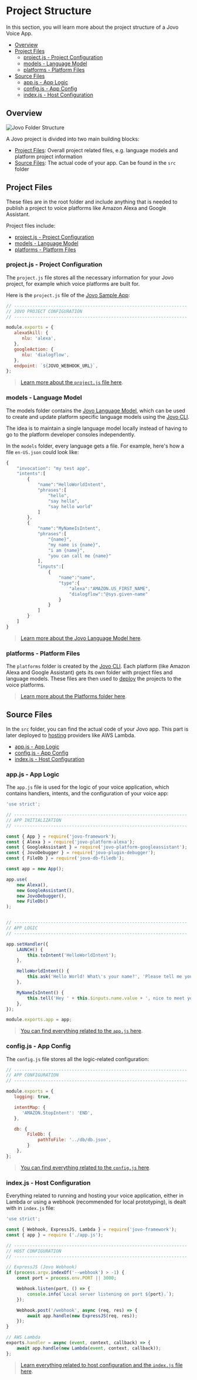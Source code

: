 # Project Structure

In this section, you will learn more about the project structure of a Jovo Voice App.

* [Overview](#overview)
* [Project Files](#project-files)
   * [project.js - Project Configuration](#projectjs---project-configuration)
   * [models - Language Model](#models---language-model)
   * [platforms - Platform Files](#platforms---platform-files)
* [Source Files](#source-files)
   * [app.js - App Logic](#appjs---app-logic)
   * [config.js - App Config](#configjs---app-config)
   * [index.js - Host Configuration](#indexjs---host-configuration)
  

## Overview

![Jovo Folder Structure](../img/folder-structure-simple.png "Jovo Folder Structure")

A Jovo project is divided into two main building blocks:
* [Project Files](#project-files): Overall project related files, e.g. language models and platform project information 
* [Source Files](#source-files): The actual code of your app. Can be found in the `src` folder


## Project Files

These files are in the root folder and include anything that is needed to publish a project to voice platforms like Amazon Alexa and Google Assistant.

Project files include:
* [project.js - Project Configuration](#projectjs---project-configuration)
* [models - Language Model](#models---language-model)
* [platforms - Platform Files](#platforms---platform-files)

### project.js - Project Configuration

The `project.js` file stores all the necessary information for your Jovo project, for example which voice platforms are built for.

Here is the `project.js` file of the [Jovo Sample App](https://github.com/jovotech/jovo-sample-voice-app-nodejs):

```javascript
// ------------------------------------------------------------------
// JOVO PROJECT CONFIGURATION
// ------------------------------------------------------------------

module.exports = {
   alexaSkill: {
      nlu: 'alexa',
   },
   googleAction: {
      nlu: 'dialogflow',
   },
   endpoint: `${JOVO_WEBHOOK_URL}`,
};
```

> [Learn more about the `project.js` file here](./project-js.md './project-js').


### models - Language Model
The models folder contains the [Jovo Language Model](../basic-concepts/model './model'), which can be used to create and update platform specific language models using the [Jovo CLI](../basic-concepts/cli './cli'). 

The idea is to maintain a single language model locally instead of having to go to the platform developer consoles independently.

In the `models` folder, every language gets a file. For example, here's how a file `en-US.json` could look like:

```javascript
{  
    "invocation": "my test app",
    "intents":[  
        {  
            "name":"HelloWorldIntent",
            "phrases":[  
                "hello",
                "say hello",
                "say hello world"
            ]
        },
        {  
            "name":"MyNameIsIntent",
            "phrases":[  
                "{name}",
                "my name is {name}",
                "i am {name}",
                "you can call me {name}"
            ],
            "inputs":[  
                {  
                    "name":"name",
                    "type":{  
                        "alexa":"AMAZON.US_FIRST_NAME",
                        "dialogflow":"@sys.given-name"
                    }
                }
            ]
        }
    ]
}
```
> [Learn more about the Jovo Language Model here](../basic-concepts/model './model').


### platforms - Platform Files

The `platforms` folder is created by the [Jovo CLI](../basic-concepts/cli './cli'). Each platform (like Amazon Alexa and Google Assistant) gets its own folder with project files and language models. These files are then used to [deploy](../basic-concepts/cli/deploy.md './cli/deploy') the projects to the voice platforms.

> [Learn more about the Platforms folder here](../basic-concepts/model/platforms.md './model/platforms').

## Source Files

In the `src` folder, you can find the actual code of your Jovo app. This part is later deployed to [hosting](./hosting './hosting') providers like AWS Lambda.

* [app.js - App Logic](#appjs---app-logic)
* [config.js - App Config](#configjs---app-config)
* [index.js - Host Configuration](#indexjs---host-configuration)

### app.js - App Logic

The `app.js` file is used for the logic of your voice application, which contains handlers, intents, and the configuration of your voice app:

```javascript
'use strict';

// ------------------------------------------------------------------
// APP INITIALIZATION
// ------------------------------------------------------------------

const { App } = require('jovo-framework');
const { Alexa } = require('jovo-platform-alexa');
const { GoogleAssistant } = require('jovo-platform-googleassistant');
const { JovoDebugger } = require('jovo-plugin-debugger');
const { FileDb } = require('jovo-db-filedb');

const app = new App();

app.use(
    new Alexa(),
    new GoogleAssistant(),
    new JovoDebugger(),
    new FileDb()
);


// ------------------------------------------------------------------
// APP LOGIC
// ------------------------------------------------------------------

app.setHandler({
    LAUNCH() {
        this.toIntent('HelloWorldIntent');
    },

    HelloWorldIntent() {
        this.ask('Hello World! What\'s your name?', 'Please tell me your name.');
    },

    MyNameIsIntent() {
        this.tell('Hey ' + this.$inputs.name.value + ', nice to meet you!');
    },
});

module.exports.app = app;
```

> [You can find everything related to the `app.js` here](./app-js.md './app-js').


### config.js - App Config

The `config.js` file stores all the logic-related configuration:

```javascript
// ------------------------------------------------------------------
// APP CONFIGURATION
// ------------------------------------------------------------------

module.exports = {
   logging: true,

   intentMap: {
      'AMAZON.StopIntent': 'END',
   },

   db: {
        FileDb: {
            pathToFile: '../db/db.json',
        }
    },
};
```

> [You can find everything related to the `config.js` here](./project-js.md './project-js').

### index.js - Host Configuration

Everything related to running and hosting your voice application, either in Lambda or using a webhook (recommended for local prototyping), is dealt with in `index.js` file: 

```javascript
'use strict';

const { Webhook, ExpressJS, Lambda } = require('jovo-framework');
const { app } = require ('./app.js');

// ------------------------------------------------------------------
// HOST CONFIGURATION
// ------------------------------------------------------------------

// ExpressJS (Jovo Webhook)
if (process.argv.indexOf('--webhook') > -1) {
    const port = process.env.PORT || 3000;

    Webhook.listen(port, () => {
        console.info(`Local server listening on port ${port}.`);
    });

    Webhook.post('/webhook', async (req, res) => {
        await app.handle(new ExpressJS(req, res));
    });
}

// AWS Lambda
exports.handler = async (event, context, callback) => {
    await app.handle(new Lambda(event, context, callback));
};
```

> [Learn everything related to host configuration and the `index.js` file here](./hosting './hosting').


<!--[metadata]: {"description": "Learn more about the project structure of a Jovo Voice App for Amazon Alexa and Google Assistant",
		        "route": "project-structure"}-->

